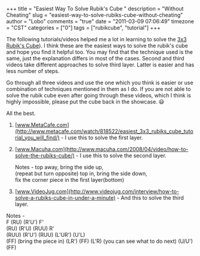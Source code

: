 +++
title = "Easiest Way To Solve Rubik's Cube "
description = "Without Cheating"
slug = "easiest-way-to-solve-rubiks-cube-without-cheating"
author = "Lobo"
comments = "true"
date = "2011-03-09 07:06:49"
timezone = "CST"
categories = ["0"]
tags = ["rubikcube", "tutorial"]
+++

The following tutorials/videos helped me a lot in learning to solve the [3x3 Rubik's Cube](http://amzn.to/2n0eAsL)). I think these are the easiest ways to solve the rubik's cube and hope you find it helpful too. You may find that the technique used is the same, just the explanation differs in most of the cases. Second and third videos take different approaches to solve third layer. Latter is easier and has less number of steps.

Go through all three videos and use the one which you think is easier or use combination of techniques mentioned in them as I do. If you are not able to solve the rubik cube even after going through these videos, which I think is highly impossible, please put the cube back in the showcase. :smiley:

All the best.


1. [www.MetaCafe.com](http://www.metacafe.com/watch/818522/easiest_3x3_rubiks_cube_tutorial_you_will_find/) - I use this to solve the first layer.

2. [www.Macuha.com](http://www.macuha.com/2008/04/video/how-to-solve-the-rubiks-cube/) - I use this to solve the second layer.

    Notes -
    top away, bring the side up,  
    (repeat but turn opposite) top in, bring the side down,  
    fix the corner piece in the first layer(bottom)

3. [www.VideoJug.com](http://www.videojug.com/interview/how-to-solve-a-rubiks-cube-in-under-a-minute) - And this to solve the third layer.

Notes -  
F  (RU)  (R'U')  F'  
(RU)  (R'U)  (RUU)  R'  
(RUU)  (R'U')  (RUU)  (L'UR')  (U'L)  
(FF) (bring the piece in)  (LR')  (FF)  (L'R)  (you can see what to do next)  (U/U')  (FF)
